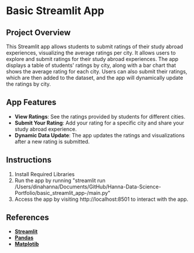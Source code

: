 # Basic Streamlit App

## Project Overview
This Streamlit app allows students to submit ratings of their study abroad experiences, visualizing the average ratings per city. It allows users to explore and submit ratings for their study abroad experiences. The app displays a table of students' ratings by city, along with a bar chart that shows the average rating for each city. Users can also submit their ratings, which are then added to the dataset, and the app will dynamically update the ratings by city.

## App Features
- **View Ratings**: See the ratings provided by students for different cities.
- **Submit Your Rating**: Add your rating for a specific city and share your study abroad experience.
- **Dynamic Data Update**: The app updates the ratings and visualizations after a new rating is submitted.

## Instructions
1. Install Required Libraries
2. Run the app by running "streamlit run /Users/dinahanna/Documents/GitHub/Hanna-Data-Science-Portfolio/basic_streamlit_app-/main.py"
3. Access the app by visiting http://localhost:8501 to interact with the app.

## References
- **[Streamlit](https://docs.streamlit.io/)**
- **[Pandas](https://pandas.pydata.org/pandas-docs/stable/)**
- **[Matplotib](https://matplotlib.org/stable/users/index.html)**
